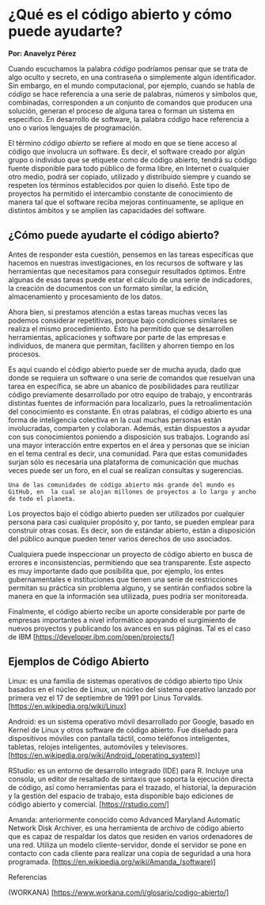 # ¿Qué es el código abierto y cómo puede ayudarte?

**Por: Anavelyz Pérez**

Cuando escuchamos la palabra *código* podríamos pensar que se trata de algo
oculto y secreto, en una contraseña o simplemente algún identificador. Sin
embargo, en el mundo computacional, por ejemplo, cuando se habla de
*código* se hace referencia a una serie de palabras, números y símbolos que,
combinadas, corresponden a un conjunto de comandos que producen una solución,
generan el proceso de alguna tarea o forman un sistema en especifico. En
desarrollo de software, la palabra *código* hace referencia a uno o varios
lenguajes de programación.

El término *código abierto* se refiere al modo en que se tiene acceso al código que
involucra un software. Es decir, el software creado por algún grupo o individuo
que se etiquete como de código abierto, tendrá su código fuente disponible para
todo público de forma libre, en Internet o cualquier otro medio, podrá ser
copiado, utilizado y distribuido siempre y cuando se respeten los términos
establecidos por quien lo diseñó. Este tipo de proyectos ha permitido el
intercambio constante de conocimiento de manera tal que el software reciba
mejoras continuamente, se aplique en distintos ámbitos y se amplíen las
capacidades del software.

## ¿Cómo puede ayudarte el código abierto?

Antes de responder esta cuestión, pensemos en las tareas específicas que hacemos
en nuestras investigaciones, en los recursos de software y las herramientas que
necesitamos para conseguir resultados óptimos. Entre algunas de esas tareas
puede estar el cálculo de una serie de indicadores, la creación de documentos
con un formato similar, la edición, almacenamiento y procesamiento de los datos.

Ahora bien, si prestamos atención a estas tareas muchas veces las podemos considerar
repetitivas, porque bajo condiciones similares se realiza el mismo procedimiento.
Esto ha permitido que se desarrollen herramientas, aplicaciones y software por
parte de las empresas e individuos, de manera que permitan, faciliten y ahorren
tiempo en los procesos.

Es aquí cuando el código abierto puede ser de mucha ayuda, dado que donde se requiera
un software o una serie de comandos que resuelvan una tarea en específica, se abre
un abanico de posibilidades para reutilizar código previamente desarrollado por otro equipo de trabajo, y encontrarás distintas fuentes de información para localizarlo, pues la
retroalimentación del conocimiento es constante. En otras palabras, el código
abierto es una forma de inteligencia colectiva en la cual muchas personas están
involucradas, comparten y colaboran. Además, están dispuestos a ayudar con sus
conocimientos poniendo a disposición sus trabajos. Logrando así una mayor
interacción entre expertos en el área y personas que se inician en el tema
central es decir, una comunidad. Para que estas comunidades surjan sólo es
necesaria una plataforma de comunicación que muchas veces puede ser un foro, en el cual
se realizan consultas y sugerencias.

~~~
Una de las comunidades de código abierto más grande del mundo es
GitHub, en  la cual se alojan millones de proyectos a lo largo y ancho de todo el planeta.
~~~

Los proyectos bajo el código abierto pueden ser utilizados por cualquier persona
para casi cualquier propósito y, por tanto, se pueden emplear para construir otras cosas. Es
decir, son de estándar abierto, están a disposición del público aunque pueden tener varios
derechos de uso asociados.

Cualquiera puede inspeccionar un proyecto de código abierto en busca de errores
e inconsistencias, permitiendo que sea transparente. Este aspecto es muy
importante dado que posibilita que, por ejemplo, los entes gubernamentales e instituciones que
tienen una serie de restricciones permitan su práctica sin problema alguno, y se
sentirán confiados sobre la manera en que la información sea utilizada, pues podría ser
monitoreada.

Finalmente, el código abierto recibe un aporte considerable por parte de
empresas importantes a nivel informático apoyando el surgimiento de nuevos
proyectos y publicando los avances en sus páginas. Tal es el caso de IBM
[https://developer.ibm.com/open/projects/]

## Ejemplos de Código Abierto

Linux: es una familia de sistemas operativos de código abierto tipo Unix basados
​​en el núcleo de Linux, un núcleo del sistema operativo lanzado por primera vez
el 17 de septiembre de 1991 por Linus Torvalds.
[https://en.wikipedia.org/wiki/Linux]

Android: es un sistema operativo móvil desarrollado por Google, basado en Kernel
de Linux y otros software de código abierto. Fue diseñado para dispositivos
móviles con pantalla táctil, como teléfonos inteligentes, tabletas, relojes
inteligentes, automóviles y televisores.
[https://en.wikipedia.org/wiki/Android_(operating_system)]

RStudio: es un entorno de desarrollo integrado (IDE) para R. Incluye una
consola, un editor de resaltado de sintaxis que soporta la ejecución directa de
código, así como herramientas para el trazado, el historial, la depuración y la
gestión del espacio de trabajo, esta disponible bajo ediciones de código abierto
y comercial. [https://rstudio.com/]

Amanda: anteriormente conocido como Advanced Maryland Automatic Network Disk
Archiver, es una herramienta de archivo de código abierto que es capaz de
respaldar los datos que residen en varios ordenadores de una red. Utiliza un
modelo cliente-servidor, donde el servidor se pone en contacto con cada cliente
para realizar una copia de seguridad a una hora programada.
[https://en.wikipedia.org/wiki/Amanda_(software)]

Referencias

(WORKANA) [https://www.workana.com/i/glosario/codigo-abierto/]